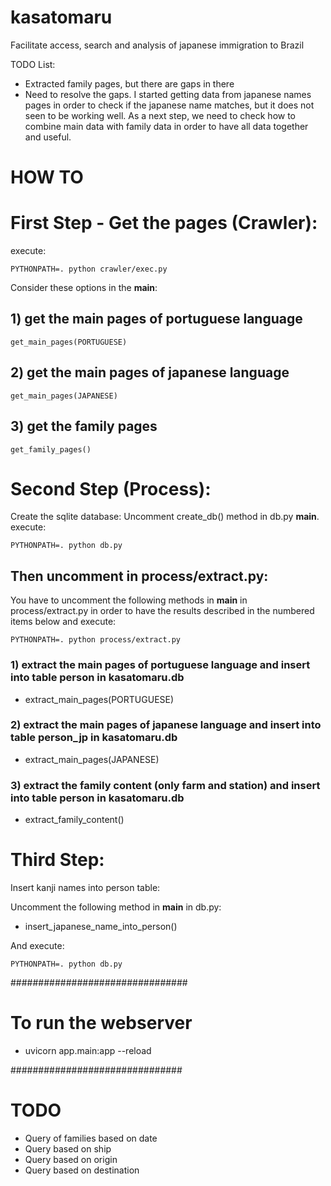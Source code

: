 # kasatomaru
Facilitate access, search and analysis of japanese immigration to Brazil

TODO List:
- Extracted family pages, but there are gaps in there
- Need to resolve the gaps. I started getting data from japanese names pages in order to check if the japanese name matches, but it does not seen to be working well. As a next step, we need to check how to combine main data with family data in order to have all data together and useful.


# HOW TO

# First Step - Get the pages (Crawler):

execute:
```
PYTHONPATH=. python crawler/exec.py
```
Consider these options in the __main__:
## 1) get the main pages of portuguese language
```
get_main_pages(PORTUGUESE)
```
## 2) get the main pages of japanese language
```
get_main_pages(JAPANESE)
```
## 3) get the family pages
```
get_family_pages()
```

# Second Step (Process):

Create the sqlite database:
Uncomment create_db() method in db.py __main__.
execute:
```
PYTHONPATH=. python db.py
```

## Then uncomment in process/extract.py:
You have to uncomment the following methods in __main__ in process/extract.py in order to have the results described in the numbered items below and execute:
```
PYTHONPATH=. python process/extract.py
```

### 1) extract the main pages of portuguese language and insert into table person in kasatomaru.db
- extract_main_pages(PORTUGUESE)

### 2) extract the main pages of japanese language and insert into table person_jp in kasatomaru.db

- extract_main_pages(JAPANESE)

### 3) extract the family content (only farm and station) and insert into table person in kasatomaru.db

- extract_family_content()


# Third Step:

Insert kanji names into person table:

Uncomment the following method in __main__ in db.py: 
- insert_japanese_name_into_person() 

And execute:
```
PYTHONPATH=. python db.py
```

################################

# To run the webserver

- uvicorn app.main:app --reload

###############################

# TODO

- Query of families based on date
- Query based on ship
- Query based on origin
- Query based on destination
